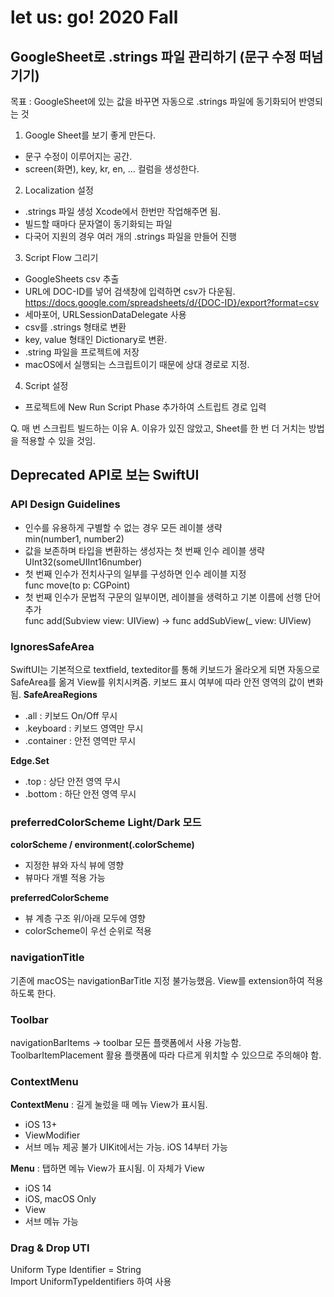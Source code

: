 # let us: go! 2020 Fall

## GoogleSheet로 .strings 파일 관리하기 (문구 수정 떠넘기기)

목표 : GoogleSheet에 있는 값을 바꾸면 자동으로 .strings 파일에 동기화되어 반영되는 것   

1. Google Sheet를 보기 좋게 만든다.
- 문구 수정이 이루어지는 공간.
- screen(화면), key, kr, en, … 컬럼을 생성한다.
2. Localization 설정
- .strings 파일 생성 Xcode에서 한번만 작업해주면 됨.
- 빌드할 때마다 문자열이 동기화되는 파일
- 다국어 지원의 경우 여러 개의 .strings 파일을 만들어 진행
3. Script Flow 그리기
- GoogleSheets csv 추출
- URL에 DOC-ID를 넣어 검색창에 입력하면 csv가 다운됨. https://docs.google.com/spreadsheets/d/{DOC-ID}/export?format=csv
- 세마포어, URLSessionDataDelegate 사용
- csv를 .strings 형태로 변환
- key, value 형태인 Dictionary로 변환.
- .string 파일을 프로젝트에 저장
- macOS에서 실행되는 스크립트이기 때문에 상대 경로로 지정.
4. Script 설정
- 프로젝트에 New Run Script Phase 추가하여 스트립트 경로 입력

Q. 매 번 스크립트 빌드하는 이유
A. 이유가 있진 않았고, Sheet를 한 번 더 거치는 방법을 적용할 수 있을 것임.

## Deprecated API로 보는 SwiftUI

### API Design Guidelines
- 인수를 유용하게 구별할 수 없는 경우 모든 레이블 생략   
  min(number1, number2)
- 값을 보존하며 타입을 변환하는 생성자는 첫 번째 인수 레이블 생략   
  UInt32(someUIInt16number)
- 첫 번째 인수가 전치사구의 일부를 구성하면 인수 레이블 지정   
  func move(to p: CGPoint)
- 첫 번째  인수가 문법적 구문의 일부이면, 레이블을 생력하고 기본 이름에 선행 단어 추가   
  func add(Subview view: UIView) -> func addSubView(_ view: UIView)

### IgnoresSafeArea
SwiftUI는 기본적으로 textfield, texteditor를 통해 키보드가 올라오게 되면 자동으로 SafeArea를 옮겨 View를 위치시켜줌.
키보드 표시 여부에 따라 안전 영역의 값이 변화됨.
**SafeAreaRegions**   
- .all : 키보드 On/Off 무시
- .keyboard : 키보드 영역만 무시
- .container : 안전 영역만 무시

**Edge.Set**   
- .top : 상단 안전 영역 무시
- .bottom : 하단 안전 영역 무시

### preferredColorScheme Light/Dark 모드
**colorScheme / environment(\.colorScheme)**
- 지정한 뷰와 자식 뷰에 영향
- 뷰마다 개별 적용 가능

**preferredColorScheme**
- 뷰 계층 구조 위/아래 모두에 영향
- colorScheme이 우선 순위로 적용

### navigationTitle
기존에 macOS는 navigationBarTitle 지정 불가능했음.
View를 extension하여 적용하도록 한다.

### Toolbar
navigationBarItems -> toolbar 모든 플랫폼에서 사용 가능함.
ToolbarItemPlacement 활용
플랫폼에 따라 다르게 위치할 수 있으므로 주의해야 함.

### ContextMenu
**ContextMenu** : 길게 눌렀을 때 메뉴 View가 표시됨.
- iOS 13+
- ViewModifier
- 서브 메뉴 제공 불가 UIKit에서는 가능. iOS 14부터 가능

**Menu** : 탭하면 메뉴 View가 표시됨. 이 자체가 View
- iOS 14
- iOS, macOS Only
- View
- 서브 메뉴 가능

### Drag & Drop UTI
Uniform Type Identifier = String   
Import UniformTypeIdentifiers 하여 사용
